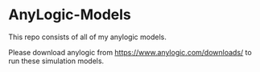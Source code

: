 # AnyLogic-Models

This repo consists of all of my anylogic models. 

Please download anylogic from https://www.anylogic.com/downloads/ to run these simulation models.
